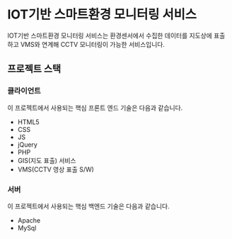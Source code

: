 # IOT기반 스마트환경 모니터링 서비스
IOT기반 스마트환경 모니터링 서비스는 환경센서에서 수집한 데이터를 지도상에 표출하고 VMS와 연계해 CCTV 모니터링이 가능한 서비스입니다.

## 프로젝트 스택

### 클라이언트

이 프로젝트에서 사용되는 핵심 프론트 엔드 기술은 다음과 같습니다.

- HTML5
- CSS
- JS
- jQuery
- PHP
- GIS(지도 표출) 서비스
- VMS(CCTV 영상 표출 S/W)

### 서버

이 프로젝트에서 사용되는 핵심 백엔드 기술은 다음과 같습니다.

- Apache
- MySql
